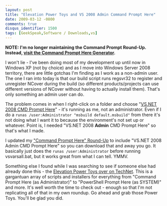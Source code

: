 ```yaml
---
layout: post
title: "Elevation Power Toys and VS 2008 Admin Command Prompt Here"
date: 2009-03-12 -0800
comments: true
disqus_identifier: 1500
tags: [GeekSpeak,Software / Downloads,vs]
---
```

**NOTE: I'm no longer maintaining the Command Prompt Round-Up. Instead,
[visit the Command Prompt Here
Generator](http://app.paraesthesia.com/CommandPromptHere/).**

I won't lie - I've been doing most of my development up until now in
Windows XP (not by choice) and as I move into Windows Server 2008
territory, there are little gotchas I'm finding as I work as a non-admin
user. The one I ran into today is that our build script runs regsvr32 to
register and unregister NCover during the build (so different
products/projects can use different versions of NCover without having to
actually install them). That's only something an admin user can do.

The problem comes in when I right-click on a folder and choose "[VS.NET
2008 CMD Prompt
Here](/archive/2007/11/20/command-prompt-here-round-up.aspx)" - it's
running as me, not an administrator. Even if I do a
`runas /user:Administrator "msbuild default.msbuild"` from there it's
not doing what I want it to because the environment's not set up or
whatever. Point is, I needed "VS.NET 2008 **Admin** CMD Prompt Here" so
that's what I made.

I updated my ["Command Prompt Here"
Round-Up](/archive/2007/11/20/command-prompt-here-round-up.aspx) to
include "VS.NET 2008 Admin CMD Prompt Here" so you can download that and
away you go. It basically just does the `runas /user:Administrator`
before running vsvarsall.bat, but it works great from what I can tell.
YMMV.

Something else I found while I was searching to see if someone else had
already done this - the [Elevation Power Toys over on
TechNet](http://technet.microsoft.com/en-us/magazine/2008.06.elevation.aspx).
This is a gargantuan array of scripts and installers for everything from
"Command Prompt Here (as Administrator)" to "PowerShell Prompt Here (as
SYSTEM)" and more. It's well worth the time to check out - enough so
that I'm not replicating all of that in my own roundup. Go ahead and
grab those Power Toys. You'll be glad you did.

